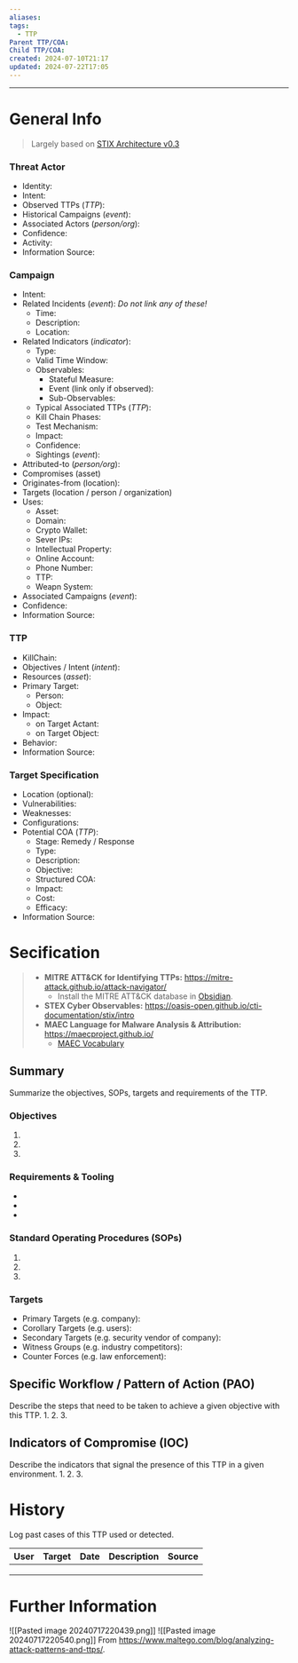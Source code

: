 ```yaml
---
aliases: 
tags:
  - TTP
Parent TTP/COA: 
Child TTP/COA: 
created: 2024-07-10T21:17
updated: 2024-07-22T17:05
---
```

---
# General Info

> Largely based on [STIX Architecture v0.3](https://www.mitre.org/sites/default/files/publications/stix.pdf)
### Threat Actor
- Identity: 
- Intent: 
- Observed TTPs (*TTP*): 
- Historical Campaigns (*event*):  
- Associated Actors (*person/org*): 
- Confidence: 
- Activity: 
- Information Source: 

### Campaign
- Intent: 
- Related Incidents (*event*): 
	*Do not link any of these!*
	- Time: 
	- Description: 
	- Location: 
- Related Indicators (*indicator*): 
	- Type: 
	- Valid Time Window: 
	- Observables: 
		- Stateful Measure: 
		- Event (link only if observed): 
		- Sub-Observables: 
	- Typical Associated TTPs (*TTP*): 
	- Kill Chain Phases: 
	- Test Mechanism: 
	- Impact: 
	- Confidence: 
	- Sightings (*event*):
- Attributed-to (*person/org*): 
- Compromises (asset)
- Originates-from (location): 
- Targets (location / person / organization)
- Uses: 
	- Asset: 
	- Domain: 
	- Crypto Wallet: 
	- Sever IPs:
	- Intellectual Property: 
	- Online Account: 
	- Phone Number: 
	- TTP: 
	- Weapn System: 
- Associated Campaigns (*event*): 
- Confidence: 
- Information Source: 

### TTP
- KillChain: 
- Objectives / Intent (*intent*): 
- Resources (*asset*): 
- Primary Target: 
	- Person:
	- Object:
- Impact:
	- on Target Actant: 
	- on Target Object:
- Behavior: 
- Information Source: 

### Target Specification
- Location (optional): 
- Vulnerabilities: 
- Weaknesses: 
- Configurations: 
- Potential COA (*TTP*): 
	- Stage: Remedy / Response
	- Type: 
	- Description: 
	- Objective: 
	- Structured COA:
	- Impact: 
	- Cost: 
	- Efficacy: 
- Information Source: 

# Secification

> - **MITRE ATT&CK for Identifying TTPs:** https://mitre-attack.github.io/attack-navigator/
> 	- Install the MITRE ATT&CK database in [Obsidian](https://github.com/vincenzocaputo/obsidian-mitre-attack).
> - **STEX Cyber Observables:** https://oasis-open.github.io/cti-documentation/stix/intro
> - **MAEC Language for Malware Analysis & Attribution:** https://maecproject.github.io/
> 	- [MAEC Vocabulary](https://docs.google.com/document/d/1btZGq2H6xtSsjrweL6NMXx7KHg6B2yIZkz9nSe6JZfA/edit#heading=h.nz339g6gzs63)
## Summary
Summarize the objectives, SOPs, targets and requirements of the TTP.
### Objectives
1. 
2. 
3. 
### Requirements & Tooling
- 
- 
- 
### Standard Operating Procedures (SOPs)
1. 
2. 
3. 
### Targets
- Primary Targets (e.g. company):
- Corollary Targets (e.g. users): 
- Secondary Targets (e.g. security vendor of company): 
- Witness Groups (e.g. industry competitors): 
- Counter Forces (e.g. law enforcement): 

## Specific Workflow / Pattern of Action (PAO)
Describe the steps that need to be taken to achieve a given objective with this TTP.
1. 
2. 
3. 
## Indicators of Compromise (IOC)
Describe the indicators that signal the presence of this TTP in a given environment.
1. 
2. 
3. 

# History
Log past cases of this TTP used or detected.

| User | Target | Date | Description | Source |
| ---- | ------ | ---- | ----------- | ------ |
|      |        |      |             |        |
|      |        |      |             |        |
|      |        |      |             |        |
 

# Further Information

![[Pasted image 20240717220439.png]]
![[Pasted image 20240717220540.png]]
From https://www.maltego.com/blog/analyzing-attack-patterns-and-ttps/.